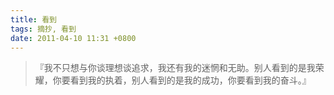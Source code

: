 ```yaml
---
title: 看到
tags: 摘抄, 看到
date: 2011-04-10 11:31 +0800
---
```



> 『我不只想与你谈理想谈追求，我还有我的迷惘和无助。别人看到的是我荣耀，你要看到我的执着，别人看到的是我的成功，你要看到我的奋斗。』

